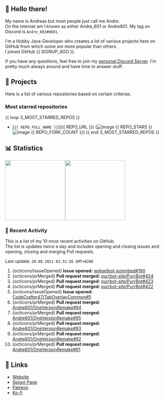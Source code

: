 <!-- Links -->
[purr]: https://purrbot.site
[discord]: https://discord.gg/6dazXp6
[website]: https://andre601.ch
[spigot]: https://www.spigotmc.org/resources/authors/56829/
[patreon]: https://patreon.com/andre_601
[ko-fi]: https://ko-fi.com/andre_601

## 👋 Hello there!
My name is Andreas but most people just call me Andre.  
On the internet am I known as either Andre_601 or Andre601. My tag on Discord is `Andre_601#0601`.

I'm a Hobby Java-Developer who creates a lot of various projects here on GitHub from which some are more popular than others.  
I joined GitHub {{ SIGNUP_AGO }}.

If you have any questions, feel free to join my [personal Discord Server][discord]. I'm pretty much always around and have time to answer stuff.

## 📁 Projects
Here is a list of various repositories based on certain criterias.

### Most starred repositories

{{ loop 3_MOST_STARRED_REPOS }}
- [`{{ REPO_FULL_NAME }}`]({{ REPO_URL }}) (![image](https://cdn.jsdelivr.net/gh/Readme-Workflows/Readme-Icons@main/icons/octicons/StarredRepository.svg) {{ REPO_STARS }} ![image](https://cdn.jsdelivr.net/gh/Readme-Workflows/Readme-Icons@main/icons/octicons/ForkedRepository.svg) {{ REPO_FORK_COUNT }})
{{ end 3_MOST_STARRED_REPOS }}

## 📊 Statistics
<img height="195px" src="https://github-readme-stats.vercel.app/api?username=Andre601&show_icons=true&hide_rank=true&title_color=3498db&bg_color=ffffff00&text_color=718096&disable_animations=true"><img height="195px" src="https://github-readme-stats.vercel.app/api/top-langs?username=Andre601&layout=compact&title_color=3498db&bg_color=ffffff00&text_color=718096">

### 📜 Recent Activity
This is a list of my 10 most recent activities on GitHub.  
The list is updates twice a day and includes opening and closing issues and opening, closing and merging Pull requests.

<!--RECENT_ACTIVITY:last_update-->
Last update: `20.08.2021 02:31:56 GMT+0200`
<!--RECENT_ACTIVITY:last_update_end-->
<!--RECENT_ACTIVITY:start-->
1. {octicons/issueOpened} **Issue opened:** [widgetbot-io/embed#190](https://github.com/widgetbot-io/embed/issues/190)
2. {octicons/prMerged} **Pull request merged:** [purrbot-site/PurrBot#424](https://github.com/purrbot-site/PurrBot/pull/424)
3. {octicons/prMerged} **Pull request merged:** [purrbot-site/PurrBot#423](https://github.com/purrbot-site/PurrBot/pull/423)
4. {octicons/prMerged} **Pull request merged:** [purrbot-site/PurrBot#422](https://github.com/purrbot-site/PurrBot/pull/422)
5. {octicons/issueOpened} **Issue opened:** [CodeCrafter47/TabOverlayCommon#5](https://github.com/CodeCrafter47/TabOverlayCommon/issues/5)
6. {octicons/prMerged} **Pull request merged:** [Andre601/OneVersionRemake#94](https://github.com/Andre601/OneVersionRemake/pull/94)
7. {octicons/prMerged} **Pull request merged:** [Andre601/OneVersionRemake#95](https://github.com/Andre601/OneVersionRemake/pull/95)
8. {octicons/prMerged} **Pull request merged:** [Andre601/OneVersionRemake#93](https://github.com/Andre601/OneVersionRemake/pull/93)
9. {octicons/prMerged} **Pull request merged:** [Andre601/OneVersionRemake#92](https://github.com/Andre601/OneVersionRemake/pull/92)
10. {octicons/prMerged} **Pull request merged:** [Andre601/OneVersionRemake#91](https://github.com/Andre601/OneVersionRemake/pull/91)
<!--RECENT_ACTIVITY:end-->

## 🔗 Links
- [Website]
- [Spigot Page][spigot]
- [Patreon]
- [Ko-fi]
